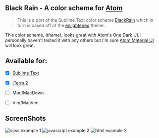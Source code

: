 ## Black Rain - A color scheme for [Atom](https://atom.io/)

> This is a port of the Sublime Text color scheme [BlackRain](https://github.com/ginfuru/BlackRain) which in turn is based off of the [enlightened](https://github.com/vincentmac/enlightened) theme.

This color scheme, _(theme)_, looks great with Atom's One Dark UI. I personally haven't tested it with any others but I'm sure [Atom Material UI](https://atom.io/themes/atom-material-ui) will look great.

## Available for:

- [X] [Sublime Text](https://github.com/ginfuru/Sublime-BlackRain)
- [X] [iTerm 2](https://ginfuru/iTerm-BlackRain)
- [ ] Mou/MacDown
- [ ] Vim/MacVim


## ScreenShots

![scss example 1](http://rdm.d.pr/16rvm+)
![javascript example 2](http://rdm.d.pr/168yh+)
![html example 2](http://rdm.d.pr/19MsX+)
